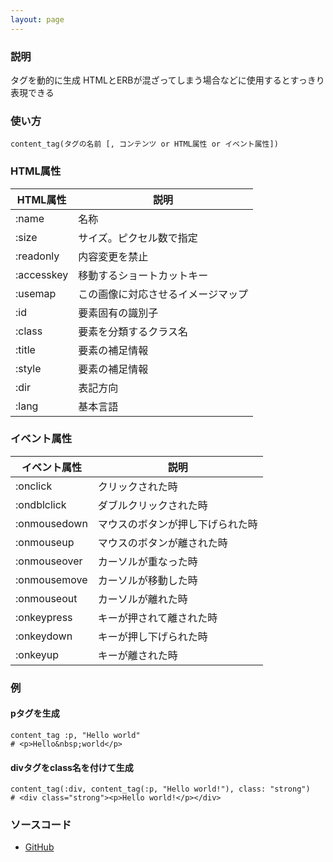 ```yaml
---
layout: page
---
```

### 説明
タグを動的に生成
HTMLとERBが混ざってしまう場合などに使用するとすっきり表現できる

### 使い方
    content_tag(タグの名前 [, コンテンツ or HTML属性 or イベント属性])

### HTML属性

HTML属性      | 説明
-----------|------------------
:name      | 名称
:size      | サイズ。ピクセル数で指定
:readonly  | 内容変更を禁止
:accesskey | 移動するショートカットキー
:usemap    | この画像に対応させるイメージマップ
:id        | 要素固有の識別子
:class     | 要素を分類するクラス名
:title     | 要素の補足情報
:style     | 要素の補足情報
:dir       | 表記方向
:lang      | 基本言語

### イベント属性

イベント属性     | 説明
-------------|--------------------
:onclick     | クリックされた時
:ondblclick  | ダブルクリックされた時
:onmousedown | マウスのボタンが押し下げられた時
:onmouseup   | マウスのボタンが離された時
:onmouseover | カーソルが重なった時
:onmousemove | カーソルが移動した時
:onmouseout  | カーソルが離れた時
:onkeypress  | キーが押されて離された時
:onkeydown   | キーが押し下げられた時
:onkeyup     | キーが離された時

### 例
#### pタグを生成
    content_tag :p, "Hello world"
    # <p>Hello&nbsp;world</p>

#### divタグをclass名を付けて生成
    content_tag(:div, content_tag(:p, "Hello world!"), class: "strong")
    # <div class="strong"><p>Hello world!</p></div>

### ソースコード
* [GitHub](https://github.com/rails/rails/blob/f33d52c95217212cbacc8d5e44b5a8e3cdc6f5b3/actionview/lib/action_view/helpers/tag_helper.rb#L270)